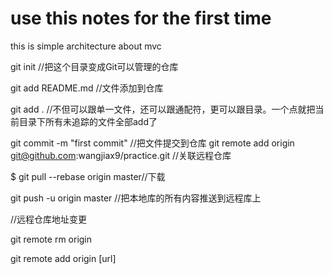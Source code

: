 # use this notes for the first time
this is simple architecture about mvc 

git init //把这个目录变成Git可以管理的仓库

git add README.md //文件添加到仓库

git add . //不但可以跟单一文件，还可以跟通配符，更可以跟目录。一个点就把当前目录下所有未追踪的文件全部add了 

git commit -m "first commit" //把文件提交到仓库
git remote add origin git@github.com:wangjiax9/practice.git //关联远程仓库

$ git pull --rebase origin master//下载


git push -u origin master //把本地库的所有内容推送到远程库上

//远程仓库地址变更

git remote rm origin

git remote add origin [url]
